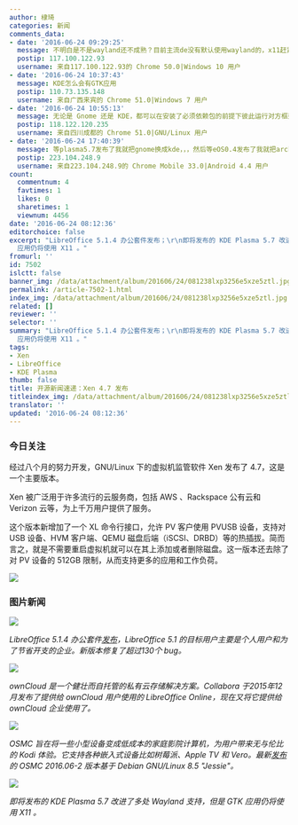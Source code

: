 ```yaml
---
author: 棣琦
categories: 新闻
comments_data:
- date: '2016-06-24 09:29:25'
  message: 不明白是不是wayland还不成熟？目前主流de没有默认使用wayland的，x11赶紧淘汰吧
  postip: 117.100.122.93
  username: 来自117.100.122.93的 Chrome 50.0|Windows 10 用户
- date: '2016-06-24 10:37:43'
  message: KDE怎么会有GTK应用
  postip: 110.73.135.148
  username: 来自广西来宾的 Chrome 51.0|Windows 7 用户
- date: '2016-06-24 10:55:13'
  message: 无论是 Gnome 还是 KDE，都可以在安装了必须依赖包的前提下彼此运行对方框架下的程序。
  postip: 118.122.120.235
  username: 来自四川成都的 Chrome 51.0|GNU/Linux 用户
- date: '2016-06-24 17:40:39'
  message: 等plasma5.7发布了我就把gnome换成kde，，，然后等eOS0.4发布了我就把arch换成eOS
  postip: 223.104.248.9
  username: 来自223.104.248.9的 Chrome Mobile 33.0|Android 4.4 用户
count:
  commentnum: 4
  favtimes: 1
  likes: 0
  sharetimes: 1
  viewnum: 4456
date: '2016-06-24 08:12:36'
editorchoice: false
excerpt: "LibreOffice 5.1.4 办公套件发布；\r\n即将发布的 KDE Plasma 5.7 改进了多处 Wayland 支持，但是 GTK
  应用仍将使用 X11 。"
fromurl: ''
id: 7502
islctt: false
banner_img: /data/attachment/album/201606/24/081238lxp3256e5xze5ztl.jpg
permalink: /article-7502-1.html
index_img: /data/attachment/album/201606/24/081238lxp3256e5xze5ztl.jpg
related: []
reviewer: ''
selector: ''
summary: "LibreOffice 5.1.4 办公套件发布；\r\n即将发布的 KDE Plasma 5.7 改进了多处 Wayland 支持，但是 GTK
  应用仍将使用 X11 。"
tags:
- Xen
- LibreOffice
- KDE Plasma
thumb: false
title: 开源新闻速递：Xen 4.7 发布
titleindex_img: /data/attachment/album/201606/24/081238lxp3256e5xze5ztl.jpg
translator: ''
updated: '2016-06-24 08:12:36'
---
```


### 今日关注


经过八个月的努力开发，GNU/Linux 下的虚拟机监管软件 Xen 发布了 4.7，这是一个主要版本。


Xen 被广泛用于许多流行的云服务商，包括 AWS 、Rackspace 公有云和 Verizon 云等，为上千万用户提供了服务。


这个版本新增加了一个 XL 命令行接口，允许 PV 客户使用 PVUSB 设备，支持对 USB 设备、HVM 客户端、QEMU 磁盘后端（iSCSI、DRBD）等的热插拔。简而言之，就是不需要重启虚拟机就可以在其上添加或者删除磁盘。这一版本还去除了对 PV 设备的 512GB 限制，从而支持更多的应用和工作负荷。


![](/data/attachment/album/201606/24/081238lxp3256e5xze5ztl.jpg)


### 图片新闻


![](/data/attachment/album/201606/24/075358cmjnamjjqhrjakzn.jpg)


*LibreOffice 5.1.4 办公套件[发布](https://blog.documentfoundation.org/blog/2016/06/23/libreoffice-5-1-4-available-for-download/)，LibreOffice 5.1 的目标用户主要是个人用户和为了节省开支的企业。新版本修复了超过130个 bug。*


![](/data/attachment/album/201606/24/074039xd9h26gp97d7wl2p.jpg)


*ownCloud 是一个健壮而自托管的私有云存储解决方案。Collabora 于2015年12月发布了提供给 ownCloud 用户使用的 LibreOffice Online，现在又将它提供给 ownCloud 企业使用了。*


![](/data/attachment/album/201606/24/080411gt7qjqhn31w2g7ng.jpg)


*OSMC 旨在将一些小型设备变成低成本的家庭影院计算机，为用户带来无与伦比的 Kodi 体验。它支持各种嵌入式设备比如树莓派、Apple TV 和 Vero。最新[发布](https://osmc.tv/2016/06/osmcs-june-update-is-here/)的 OSMC 2016.06-2 版本基于 Debian GNU/Linux 8.5 "Jessie"。*


![](/data/attachment/album/201606/24/080911xonncuncmcohlh46.jpg)


*即将发布的 KDE Plasma 5.7 改进了多处 Wayland 支持，但是 GTK 应用仍将使用 X11 。*